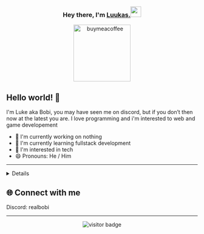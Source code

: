
<h3 align="center">Hey there, I'm <a href="https://discord.gg/3T7yaK3GNA">Luukas.</a><img src="https://media.giphy.com/media/hvRJCLFzcasrR4ia7z/giphy.gif" width="28"></h3>
<p align="center">
<a href="https://www.buymeacoffee.com/programmerluke"><img alt="buymeacoffee" title="buymeacoffee" src="https://www.buymeacoffee.com/assets/img/custom_images/orange_img.png" width="150px"/>
	</a>
	


## Hello world! 👋

I'm Luke aka Bobi, you may have seen me on discord, but if you don’t then now at the latest you are. I love programming and i'm interested to web and game developement

- 🔨 I'm currently working on nothing
- 🌱 I'm currently learning fullstack development
- 👀 I'm interested in tech 
- 😄 Pronouns: He / Him

<hr/>
<details>
	<ul>
  <br />
  <summary><b>⚙️ Things i use</b></summary>
  	<ul>
  	    <li><b>OS:</b> Windows 10 on PC, !Pop_OS on laptop</li>
	    <li><b>Pc: </b> Custom built pc</li>
  	    <li><b>Browser: </b> Firefox</li>
	    <li><b>Code Editor:</b> Visual Studio Code</li>
	    <br />
	</ul>	
</details>
  
## :globe_with_meridians: Connect with me
  
Discord: realbobi
  
----

<p align='center'>
  <img src="https://visitor-badge.glitch.me/badge?page_id=Bobsukka" alt="visitor badge"/>
</p>
